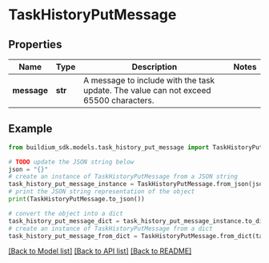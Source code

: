 # TaskHistoryPutMessage


## Properties

Name | Type | Description | Notes
------------ | ------------- | ------------- | -------------
**message** | **str** | A message to include with the task update. The value can not exceed 65500 characters. | 

## Example

```python
from buildium_sdk.models.task_history_put_message import TaskHistoryPutMessage

# TODO update the JSON string below
json = "{}"
# create an instance of TaskHistoryPutMessage from a JSON string
task_history_put_message_instance = TaskHistoryPutMessage.from_json(json)
# print the JSON string representation of the object
print(TaskHistoryPutMessage.to_json())

# convert the object into a dict
task_history_put_message_dict = task_history_put_message_instance.to_dict()
# create an instance of TaskHistoryPutMessage from a dict
task_history_put_message_from_dict = TaskHistoryPutMessage.from_dict(task_history_put_message_dict)
```
[[Back to Model list]](../README.md#documentation-for-models) [[Back to API list]](../README.md#documentation-for-api-endpoints) [[Back to README]](../README.md)


